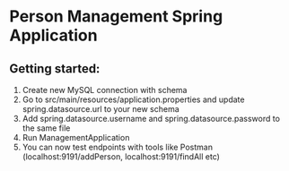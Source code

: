 # Person Management Spring Application

## Getting started:
1. Create new MySQL connection with schema
2. Go to src/main/resources/application.properties and update spring.datasource.url to your new schema
3. Add spring.datasource.username and spring.datasource.password to the same file
4. Run ManagementApplication
5. You can now test endpoints with tools like Postman (localhost:9191/addPerson, localhost:9191/findAll etc)
